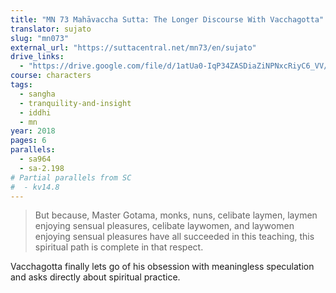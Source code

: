 ```yaml
---
title: "MN 73 Mahāvaccha Sutta: The Longer Discourse With Vacchagotta"
translator: sujato
slug: "mn073"
external_url: "https://suttacentral.net/mn73/en/sujato"
drive_links:
  - "https://drive.google.com/file/d/1atUa0-IqP34ZASDiaZiNPNxcRiyC6_VV/view?usp=drivesdk"
course: characters
tags:
  - sangha
  - tranquility-and-insight
  - iddhi
  - mn
year: 2018
pages: 6
parallels:
  - sa964
  - sa-2.198
# Partial parallels from SC
#  - kv14.8
---
```


> But because, Master Gotama, monks, nuns, celibate laymen, laymen enjoying sensual pleasures, celibate laywomen, and laywomen enjoying sensual pleasures have all succeeded in this teaching, this spiritual path is complete in that respect.

Vacchagotta finally lets go of his obsession with meaningless speculation and asks directly about spiritual practice.

